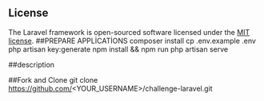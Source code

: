 
## License

The Laravel framework is open-sourced software licensed under the [MIT license](https://opensource.org/licenses/MIT).
##PREPARE APPLİCATİONS
composer install
cp .env.example .env
php artisan key:generate
npm install && npm run
php artisan serve

##description

##Fork and Clone
git clone https://github.com/<YOUR_USERNAME>/challenge-laravel.git


